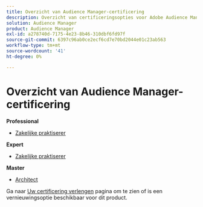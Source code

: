 ```yaml
---
title: Overzicht van Audience Manager-certificering
description: Overzicht van certificeringsopties voor Adobe Audience Manager
solution: Audience Manager
product: Audience Manager
exl-id: a278740d-7175-4e23-8b46-310dbf6fd97f
source-git-commit: 6397c96ab0ce2ecf6cd7e70bd2044e01c23ab563
workflow-type: tm+mt
source-wordcount: '41'
ht-degree: 0%

---
```


# Overzicht van Audience Manager-certificering

**Professional**

* [Zakelijke praktiserer](/help/certifications/aam/aam-p-business.md) <!--AD0-E458-->

**Expert**

* [Zakelijke praktiserer](/help/certifications/aam/aam-e-business.md) <!--AD0-E457-->

**Master**

* [Architect](/help/certifications/aam/aam-m-architect.md) <!--AD0-E454-->

Ga naar [Uw certificering verlengen](/help/certifications/renew.md) pagina om te zien of is een vernieuwingsoptie beschikbaar voor dit product.
